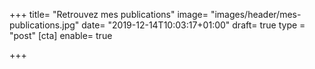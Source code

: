 +++
title= "Retrouvez mes publications"
image= "images/header/mes-publications.jpg"
date= "2019-12-14T10:03:17+01:00"
draft= true
type = "post"
[cta]
enable= true

+++